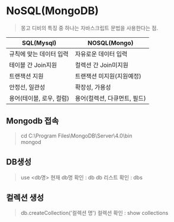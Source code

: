 # NoSQL(MongoDB)
> 몽고 디비의 특징 중 하나는 자바스크립트 문법을 사용한다는 점.   

SQL(Mysql) | NOSQL(Mongo)
-----|------
규칙에 맞는 데이터 입력 | 자유로운 데이터 입력
테이블 간 Join지원 | 컬렉션 간 Join미지원
트랜잭션 지원 | 트랜잭션 미지원(지원예정)
안정선, 일관성 | 확장성, 가용성
용어(테이블, 로우, 컬럼) | 용어(컬렉션, 다큐먼트, 필드)

## Mongodb 접속
> cd C:\Program Files\MongoDB\Server\4.0\bin  
> mongod

## DB생성
> use <db명>
> 현재 db명 확인 : db
> db 리스트 확인 : dbs

## 컬렉션 생성
> db.createCollection('컬렉션 명')
> 컬렉션 확인 : show collections

